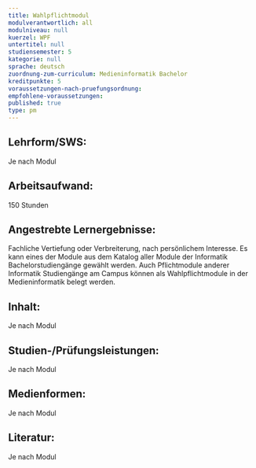 ```yaml
---
title: Wahlpflichtmodul
modulverantwortlich: all
modulniveau: null
kuerzel: WPF
untertitel: null
studiensemester: 5
kategorie: null
sprache: deutsch
zuordnung-zum-curriculum: Medieninformatik Bachelor
kreditpunkte: 5
voraussetzungen-nach-pruefungsordnung:
empfohlene-voraussetzungen: 
published: true
type: pm
---
```


## Lehrform/SWS: 
Je nach Modul

## Arbeitsaufwand: 
150 Stunden

## Angestrebte Lernergebnisse:
Fachliche Vertiefung oder Verbreiterung, nach persönlichem Interesse. Es kann eines der Module aus dem Katalog aller Module der Informatik Bachelorstudiengänge gewählt werden. Auch Pflichtmodule anderer Informatik Studiengänge am Campus können als Wahlpflichtmodule in der Medieninformatik belegt werden.

## Inhalt:
Je nach Modul

## Studien-/Prüfungsleistungen:
Je nach Modul

## Medienformen:
Je nach Modul

## Literatur:
Je nach Modul
